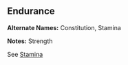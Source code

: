 Endurance
---------

__Alternate Names:__ Constitution, Stamina

__Notes:__ <span title='Star Wars'>Strength</span>

See [Stamina](Stamina.md)
